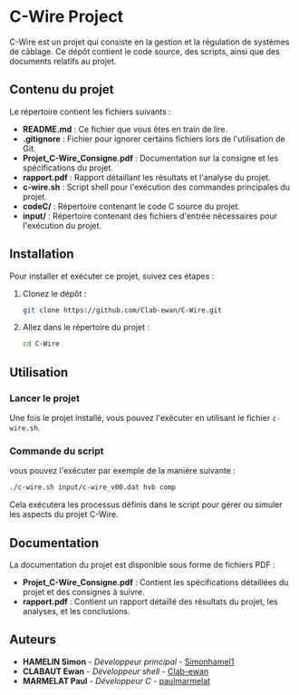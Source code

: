
# C-Wire Project

C-Wire est un projet qui consiste en la gestion et la régulation de systèmes de câblage. Ce dépôt contient le code source, des scripts, ainsi que des documents relatifs au projet. 

## Contenu du projet

Le répertoire contient les fichiers suivants :
- **README.md** : Ce fichier que vous êtes en train de lire.
- **.gitignore** : Fichier pour ignorer certains fichiers lors de l'utilisation de Git.
- **Projet_C-Wire_Consigne.pdf** : Documentation sur la consigne et les spécifications du projet.
- **rapport.pdf** : Rapport détaillant les résultats et l'analyse du projet.
- **c-wire.sh** : Script shell pour l'exécution des commandes principales du projet.
- **codeC/** : Répertoire contenant le code C source du projet.
- **input/** : Répertoire contenant des fichiers d'entrée nécessaires pour l'exécution du projet.

## Installation

Pour installer et exécuter ce projet, suivez ces étapes :

1. Clonez le dépôt :
   ```bash
   git clone https://github.com/Clab-ewan/C-Wire.git
   ```

2. Allez dans le répertoire du projet :
   ```bash
   cd C-Wire
   ```


## Utilisation

### Lancer le projet

Une fois le projet installé, vous pouvez l'exécuter en utilisant le fichier `c-wire.sh`.

### Commande du script

vous pouvez l'exécuter par exemple de la manière suivante :
```bash
./c-wire.sh input/c-wire_v00.dat hvb comp
```

Cela exécutera les processus définis dans le script pour gérer ou simuler les aspects du projet C-Wire.

## Documentation

La documentation du projet est disponible sous forme de fichiers PDF :
- **Projet_C-Wire_Consigne.pdf** : Contient les spécifications détaillées du projet et des consignes à suivre.
- **rapport.pdf** : Contient un rapport détaillé des résultats du projet, les analyses, et les conclusions.


## Auteurs

- **HAMELIN Simon** - *Développeur principal* - [Simonhamel1](https://github.com/Simonhamel1)
- **CLABAUT Ewan** - *Développeur shell* - [Clab-ewan](https://github.com/Clab-ewan)
- **MARMELAT Paul** - *Développeur C* - [paulmarmelat](https://github.com/paulmarmelat)

